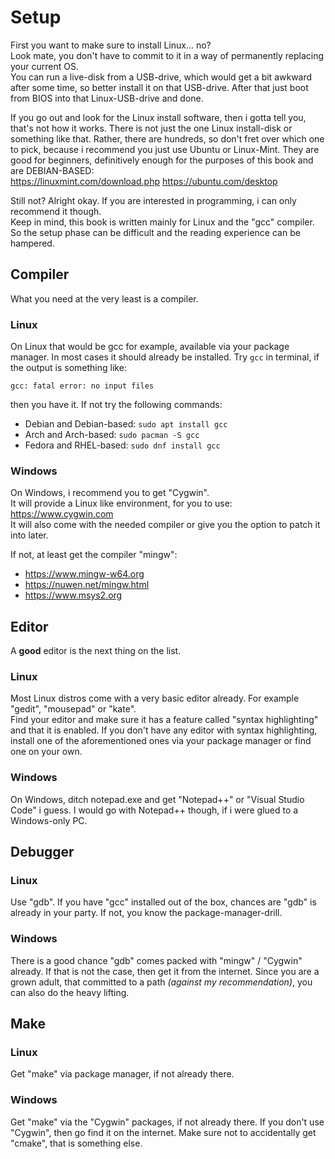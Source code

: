 # Setup

First you want to make sure to install Linux… no?  
Look mate, you don't have to commit to it in a way of permanently replacing your
current OS.  
You can run a live-disk from a USB-drive, which would get a bit awkward after
some time, so better install it on that USB-drive. After that just boot from
BIOS into that Linux-USB-drive and done.  
  
If you go out and look for the Linux install software, then i gotta tell you,
that's not how it works. There is not just the one Linux install-disk or
something like that. Rather, there are hundreds, so don't fret over which one to
pick, because i recommend you just use Ubuntu or Linux-Mint. They are good for
beginners, definitively enough for the purposes of this book and are
DEBIAN-BASED:  
<https://linuxmint.com/download.php>
<https://ubuntu.com/desktop>
  
Still not? Alright okay. If you are interested in programming, i can only
recommend it though.  
Keep in mind, this book is written mainly for Linux and the "gcc" compiler.  
So the setup phase can be difficult and the reading experience can be
hampered.  

## Compiler

What you need at the very least is a compiler.  

### Linux

On Linux that would be gcc for example, available via your package manager. In
most cases it should already be installed. Try `gcc` in terminal, if the
output is something like:  
```
gcc: fatal error: no input files
```
then you have it. If not try the following commands:  
- Debian and Debian-based: `sudo apt install gcc`
- Arch and Arch-based: `sudo pacman -S gcc`
- Fedora and RHEL-based: `sudo dnf install gcc`

### Windows

On Windows, i recommend you to get "Cygwin".  
It will provide a Linux like environment, for you to use:  
<https://www.cygwin.com>  
It will also come with the needed compiler or give you the option to patch it
into later.  
  
If not, at least get the compiler "mingw":  
- <https://www.mingw-w64.org>
- <https://nuwen.net/mingw.html>
- <https://www.msys2.org>

## Editor

A **good** editor is the next thing on the list.  

### Linux

Most Linux distros come with a very basic editor already. For example "gedit",
"mousepad" or "kate".  
Find your editor and make sure it has a feature called "syntax highlighting"
and that it is enabled. If you don't have any editor with syntax highlighting,
install one of the aforementioned ones via your package manager or find one on
your own.  

### Windows

On Windows, ditch notepad.exe and get "Notepad++" or "Visual Studio Code" i
guess. I would go with Notepad++ though, if i were glued to a Windows-only PC.  

## Debugger

### Linux

Use "gdb". If you have "gcc" installed out of the box, chances are "gdb" is
already in your party. If not, you know the package-manager-drill.  

### Windows

There is a good chance "gdb" comes packed with "mingw" / "Cygwin" already. If
that is not the case, then get it from the internet. Since you are a grown
adult, that committed to a path _(against my recommendation)_, you can also do
the heavy lifting.  

## Make

### Linux

Get "make" via package manager, if not already there.  

### Windows

Get "make" via the "Cygwin" packages, if not already there. If you don't use
"Cygwin", then go find it on the internet. Make sure not to accidentally get
"cmake", that is something else.  

